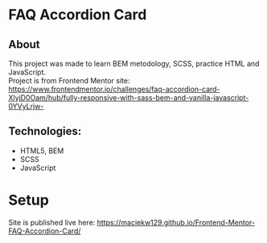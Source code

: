 # FAQ Accordion Card
## About
This project was made to learn BEM metodology, SCSS, practice HTML and JavaScript.  
Project is from Frontend Mentor site: https://www.frontendmentor.io/challenges/faq-accordion-card-XlyjD0Oam/hub/fully-responsive-with-sass-bem-and-vanilla-javascript-0YVyLrjw-
## Technologies:
* HTML5, BEM
* SCSS
* JavaScript  
# Setup
Site is published live here:  https://maciekw129.github.io/Frontend-Mentor-FAQ-Accordion-Card/

